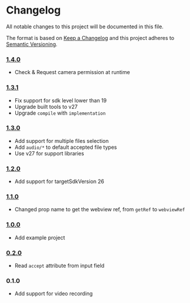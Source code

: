 # Changelog
All notable changes to this project will be documented in this file.

The format is based on [Keep a Changelog](https://keepachangelog.com/en/1.0.0/)
and this project adheres to [Semantic Versioning](https://semver.org/spec/v2.0.0.html).

### [1.4.0]
- Check & Request camera permission at runtime

### [1.3.1]
- Fix support for sdk level lower than 19
- Upgrade built tools to v27
- Upgrade `compile` with `implementation`

### [1.3.0]
- Add support for multiple files selection
- Add `audio/*` to default accepted file types
- Use v27 for support libraries

### [1.2.0]
- Add support for targetSdkVersion 26

### [1.1.0]
- Changed prop name to get the webview ref, from `getRef` to `webviewRef`

### [1.0.0]
- Add example project

### [0.2.0]
- Read `accept` attribute from input field

### 0.1.0
- Add support for video recording

[1.4.0]: https://github.com/andreipfeiffer/react-native-webview-android-file-upload/compare/1.3.1...1.4.0
[1.3.1]: https://github.com/andreipfeiffer/react-native-webview-android-file-upload/compare/1.3.0...1.3.1
[1.3.0]: https://github.com/andreipfeiffer/react-native-webview-android-file-upload/compare/1.2.0...1.3.0
[1.2.0]: https://github.com/andreipfeiffer/react-native-webview-android-file-upload/compare/1.1.0...1.2.0
[1.1.0]: https://github.com/andreipfeiffer/react-native-webview-android-file-upload/compare/1.0.0...1.1.0
[1.0.0]: https://github.com/andreipfeiffer/react-native-webview-android-file-upload/compare/0.2.0...1.0.0
[0.2.0]: https://github.com/andreipfeiffer/react-native-webview-android-file-upload/compare/0.1.0...0.2.0
